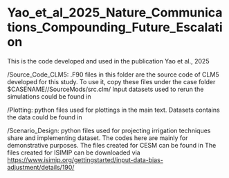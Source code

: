 # Yao_et_al_2025_Nature_Communications_Compounding_Future_Escalation
This is the code developed and used in the publication Yao et al., 2025 

/Source_Code_CLM5: .F90 files in this folder are the source code of CLM5 developed for this study. To use it, copy these files under the case folder $CASENAME//SourceMods/src.clm/
                    Input datasets used to rerun the simulations could be found in

/Plotting: python files used for plottings in the main text.
                    Datasets contains the data could be found in 

/Scenario_Design: python files used for projecting irrigation techniques share and implementing dataset. The codes here are mainly for demonstrative purposes.
                    The files created for CESM can be found in
                    The files created for ISIMIP can be downloaded via https://www.isimip.org/gettingstarted/input-data-bias-adjustment/details/190/
